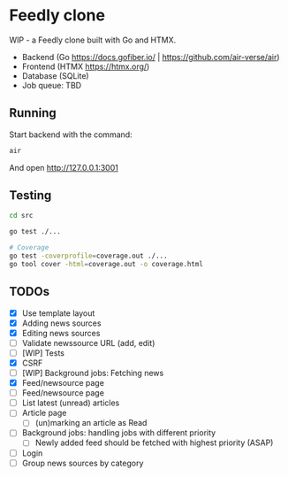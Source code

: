 # Feedly clone

WIP - a Feedly clone built with Go and HTMX.

- Backend (Go https://docs.gofiber.io/ | https://github.com/air-verse/air)
- Frontend (HTMX https://htmx.org/)
- Database (SQLite)
- Job queue: TBD

## Running

Start backend with the command:

```sh
air
```

And open http://127.0.0.1:3001

## Testing

```sh
cd src

go test ./...

# Coverage
go test -coverprofile=coverage.out ./...
go tool cover -html=coverage.out -o coverage.html
```

## TODOs

- [x] Use template layout
- [x] Adding news sources
- [x] Editing news sources
- [ ] Validate newssource URL (add, edit)
- [ ] [WIP] Tests
- [x] CSRF
- [ ] [WIP] Background jobs: Fetching news
- [x] Feed/newsource page
- [ ] Feed/newsource page
- [ ] List latest (unread) articles
- [ ] Article page
  - [ ] (un)marking an article as Read
- [ ] Background jobs: handling jobs with different priority
  - [ ] Newly added feed should be fetched with highest priority (ASAP)
- [ ] Login
- [ ] Group news sources by category
